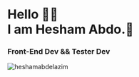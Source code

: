 <h1> Hello 👋🤓 <br/> I am Hesham Abdo.🫡</h1>
<h3>Front-End Dev && Tester Dev</h3>
<p align="left"> <img src="https://komarev.com/ghpvc/?username=noorhesham&label=Profile%20views&color=0e75b6&style=flat" alt="heshamabdelazim" /> </p>
<!--
**heshamabdelazim/heshamabdelazim** is a ✨ _special_ ✨ repository because its `README.md` (this file) appears on your GitHub profile.

Here are some ideas to get you started:

- 🔭 I’m currently working on ...
- 🌱 I’m currently learning ...
- 👯 I’m looking to collaborate on ...
- 🤔 I’m looking for help with ...
- 💬 Ask me about ...
- 📫 How to reach me: ...
- 😄 Pronouns: ...
- ⚡ Fun fact: ...
-->
